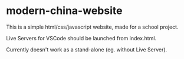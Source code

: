 # modern-china-website
This is a simple html/css/javascript website, made for a school project.

Live Servers for VSCode should be launched from index.html.

Currently doesn't work as a stand-alone (eg. without Live Server).
